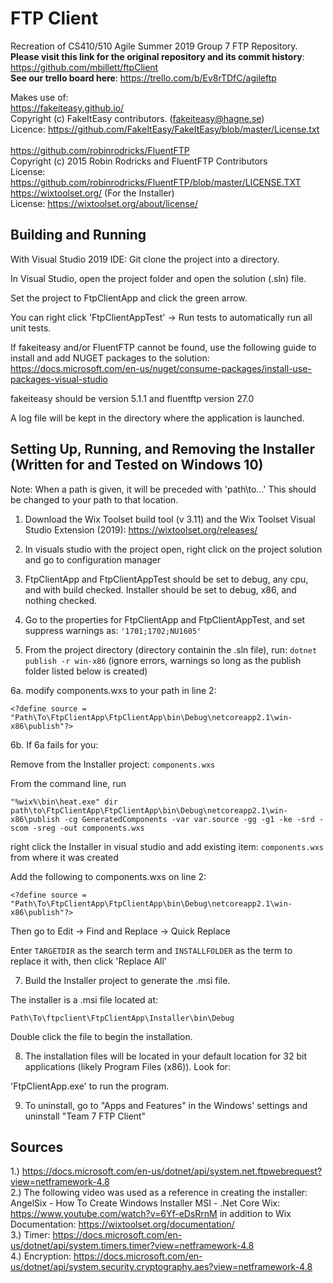 # FTP Client

Recreation of CS410/510 Agile Summer 2019 Group 7 FTP Repository.<br>
**Please visit this link for the original repository and its commit history**: https://github.com/mbillett/ftpClient<br>
**See our trello board here**: https://trello.com/b/Ev8rTDfC/agileftp

Makes use of:<br>
https://fakeiteasy.github.io/<br>
Copyright (c) FakeItEasy contributors. (fakeiteasy@hagne.se)<br>
Licence: https://github.com/FakeItEasy/FakeItEasy/blob/master/License.txt<br><br>
https://github.com/robinrodricks/FluentFTP<br>
Copyright (c) 2015 Robin Rodricks and FluentFTP Contributors<br>
License: https://github.com/robinrodricks/FluentFTP/blob/master/LICENSE.TXT<br>
https://wixtoolset.org/ (For the Installer)<br>
License: https://wixtoolset.org/about/license/

## Building and Running

With Visual Studio 2019 IDE:
Git clone the project into a directory.

In Visual Studio, open the project folder and open the solution (.sln) file.

Set the project to FtpClientApp and click the green arrow.

You can right click 'FtpClientAppTest' -> Run tests to automatically run all unit tests.

If fakeiteasy and/or FluentFTP cannot be found, use the following guide to install and add NUGET packages to the solution:
https://docs.microsoft.com/en-us/nuget/consume-packages/install-use-packages-visual-studio

fakeiteasy should be version 5.1.1 and fluentftp version 27.0


A log file will be kept in the directory where the application is launched.



## Setting Up, Running, and Removing the Installer (Written for and Tested on Windows 10)

Note: When a path is given, it will be preceded with 'path\to\...' This should be changed to your path to that location.

1. Download the Wix Toolset build tool (v 3.11) and the Wix Toolset Visual Studio Extension (2019): https://wixtoolset.org/releases/

2. In visuals studio with the project open, right click on the project solution and go to configuration manager

3. FtpClientApp and FtpClientAppTest should be set to debug, any cpu, and with build checked. Installer should be set to debug, x86, and nothing checked.

4. Go to the properties for FtpClientApp and FtpClientAppTest, and set suppress warnings as: `'1701;1702;NU1605'`

5. From the project directory (directory containin the .sln file), run: `dotnet publish -r win-x86` (ignore errors, warnings so long as the publish folder listed below is created)

6a. modify components.wxs to your path in line 2:

`<?define source = "Path\To\FtpClientApp\FtpClientApp\bin\Debug\netcoreapp2.1\win-x86\publish"?>`

6b. If 6a fails for you:

Remove from the Installer project: `components.wxs`

From the command line, run

`"%wix%\bin\heat.exe" dir path\to\FtpClientApp\FtpClientApp\bin\Debug\netcoreapp2.1\win-x86\publish -cg GeneratedComponents -var var.source -gg -g1 -ke -srd -scom -sreg -out components.wxs`

right click the Installer in visual studio and add existing item: `components.wxs` from where it was created

Add the following to components.wxs on line 2:

`<?define source = "Path\To\FtpClientApp\FtpClientApp\bin\Debug\netcoreapp2.1\win-x86\publish"?>`

Then go to Edit -> Find and Replace -> Quick Replace

Enter `TARGETDIR` as the search term and `INSTALLFOLDER` as the term to replace it with, then click 'Replace All'

7. Build the Installer project to generate the .msi file.

The installer is a .msi file located at:

`Path\To\ftpclient\FtpClientApp\Installer\bin\Debug`

Double click the file to begin the installation.

8. The installation files will be located in your default location for 32 bit applications (likely Program Files (x86)). Look for:

'FtpClientApp.exe' to run the program.

9. To uninstall, go to "Apps and Features" in the Windows' settings and uninstall "Team 7 FTP Client"



## Sources

1.) https://docs.microsoft.com/en-us/dotnet/api/system.net.ftpwebrequest?view=netframework-4.8 <br>
2.) The following video was used as a reference in creating the installer: AngelSix - How To Create Windows Installer MSI - .Net Core Wix: https://www.youtube.com/watch?v=6Yf-eDsRrnM in addition to Wix Documentation: https://wixtoolset.org/documentation/ <br>
3.) Timer: https://docs.microsoft.com/en-us/dotnet/api/system.timers.timer?view=netframework-4.8<br>
4.) Encryption: https://docs.microsoft.com/en-us/dotnet/api/system.security.cryptography.aes?view=netframework-4.8
